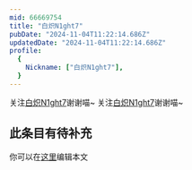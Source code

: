 ```yaml
---
mid: 66669754
title: "白炽N1ght7"
pubDate: "2024-11-04T11:22:14.686Z"
updatedDate: "2024-11-04T11:22:14.686Z"
profile:
  {
    Nickname: ["白炽N1ght7"],
  }
---
```


关注[白炽N1ght7](https://space.bilibili.com/66669754)谢谢喵~ 关注[白炽N1ght7](https://space.bilibili.com/66669754)谢谢喵~

## 此条目有待补充
你可以在[这里](https://github.com/Yuhanawa/VTuber.ICU-Content/edit/master/v/白炽N1ght7/index.md)编辑本文
